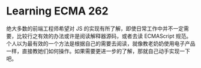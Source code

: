 # Learning ECMA 262

绝大多数的前端工程师希望对 JS 的实现有所了解，即使日常工作中并不一定需要，比较行之有效的办法或许是阅读解释器源码，或者去读 ECMAScript 规范。
个人以为最有效的一个方法是根据自己的需要去阅读，就像教老奶奶使用电子产品一样，直接教她们如何操作。如果需要更进一步的了解，那就自己动手实现一下吧。

